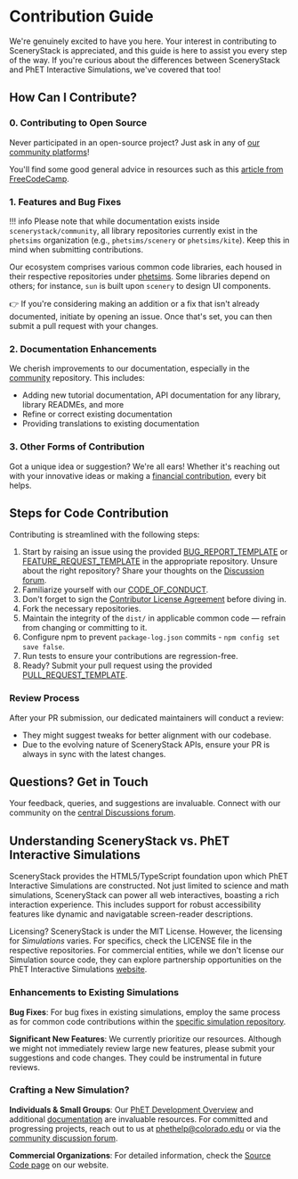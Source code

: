# Contribution Guide

We're genuinely excited to have you here. Your interest in contributing to SceneryStack is appreciated, and this guide is here to assist you every step of the way. If you're curious about the differences between SceneryStack and PhET Interactive Simulations, we've covered that too!

## How Can I Contribute?

### 0. Contributing to Open Source

Never participated in an open-source project? Just ask in any of [our community platforms](community.md)!

You'll find some good general advice in resources such as this [article from FreeCodeCamp](https://www.freecodecamp.org/news/how-to-contribute-to-open-source/).

### 1. Features and Bug Fixes

!!! info
    Please note that while documentation exists inside `scenerystack/community`, all library repositories currently exist in the `phetsims` organization (e.g., `phetsims/scenery` or `phetsims/kite`). Keep this in mind when submitting contributions.

Our ecosystem comprises various common code libraries, each housed in their respective repositories under [phetsims](https://github.com/phetsims/). Some libraries depend on others; for instance, `sun` is built upon `scenery` to design UI components.

👉 If you're considering making an addition or a fix that isn't already documented, initiate by opening an issue. Once that's set, you can then submit a pull request with your changes.

### 2. Documentation Enhancements

We cherish improvements to our documentation, especially in the [community](https://github.com/scenerystack/community) repository. This includes:

- Adding new tutorial documentation, API documentation for any library, library READMEs, and more
- Refine or correct existing documentation
- Providing translations to existing documentation

### 3. Other Forms of Contribution

Got a unique idea or suggestion? We're all ears! Whether it's reaching out with your innovative ideas or making a [financial contribution](https://donatenow.networkforgood.org/1437859), every bit helps.

## Steps for Code Contribution

Contributing is streamlined with the following steps:

1. Start by raising an issue using the provided [BUG_REPORT_TEMPLATE](BUG_REPORT_TEMPLATE.md) or [FEATURE_REQUEST_TEMPLATE](FEATURE_REQUEST_TEMPLATE.md) in the appropriate repository. Unsure about the right repository? Share your thoughts on the [Discussion forum](https://github.com/orgs/scenerystack/discussions).
2. Familiarize yourself with our [CODE_OF_CONDUCT](CODE_OF_CONDUCT.md).
3. Don't forget to sign the [Contributor License Agreement](CLA.md) before diving in.
4. Fork the necessary repositories.
5. Maintain the integrity of the `dist/` in applicable common code — refrain from changing or committing to it.
6. Configure npm to prevent `package-log.json` commits - `npm config set save false`.
7. Run tests to ensure your contributions are regression-free.
8. Ready? Submit your pull request using the provided [PULL_REQUEST_TEMPLATE](PULL_REQUEST_TEMPLATE.md).

### Review Process

After your PR submission, our dedicated maintainers will conduct a review:

- They might suggest tweaks for better alignment with our codebase.
- Due to the evolving nature of SceneryStack APIs, ensure your PR is always in sync with the latest changes.

## Questions? Get in Touch

Your feedback, queries, and suggestions are invaluable. Connect with our community on the [central Discussions forum](https://github.com/orgs/scenerystack/discussions).

## Understanding SceneryStack vs. PhET Interactive Simulations

SceneryStack provides the HTML5/TypeScript foundation upon which PhET Interactive Simulations are constructed. Not just limited to science and math simulations, SceneryStack can power all web interactives, boasting a rich interaction experience. This includes support for robust accessibility features like dynamic and navigatable screen-reader descriptions.

Licensing? SceneryStack is under the MIT License. However, the licensing for *Simulations* varies. For specifics, check the LICENSE file in the respective repositories. For commercial entities, while we don't license our Simulation source code, they can explore partnership opportunities on the PhET Interactive Simulations [website](https://phet.colorado.edu/en/partnerships).

### Enhancements to Existing Simulations

**Bug Fixes**: For bug fixes in existing simulations, employ the same process as for common code contributions within the [specific simulation repository](https://github.com/orgs/phetsims/repositories).

**Significant New Features**: We currently prioritize our resources. Although we might not immediately review large new features, please submit your suggestions and code changes. They could be instrumental in future reviews.

### Crafting a New Simulation?

**Individuals & Small Groups**: Our [PhET Development Overview](https://github.com/phetsims/phet-info/blob/main/doc/phet-development-overview.md) and additional [documentation](https://github.com/phetsims/phet-info/tree/main/doc) are invaluable resources. For committed and progressing projects, reach out to us at <phethelp@colorado.edu> or via the [community discussion forum](https://github.com/orgs/scenerystack/discussions).

**Commercial Organizations**: For detailed information, check the [Source Code page](https://phet.colorado.edu/en/about/source-code) on our website.
